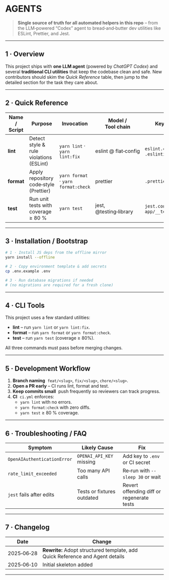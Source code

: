 # AGENTS

> **Single source of truth for all automated helpers in this repo** – from the LLM‑powered “Codex” agent to bread‑and‑butter dev utilities like ESLint, Prettier, and Jest.

---

## 1 · Overview

This project ships with **one LLM agent** (powered by _ChatGPT Codex_) and several **traditional CLI utilities** that keep the codebase clean and safe.
New contributors should skim the _Quick Reference_ table, then jump to the detailed section for the task they care about.

---

## 2 · Quick Reference

| Name / Script | Purpose                                 | Invocation                          | Model / Tool chain     | Key Files                           |
| ------------- | --------------------------------------- | ----------------------------------- | ---------------------- | ----------------------------------- |
| **lint**      | Detect style & rule violations (ESLint) | `yarn lint` · `yarn lint:fix`       | eslint @ flat‑config   | `eslint.config.js`, `.eslintignore` |
| **format**    | Apply repository code‑style (Prettier)  | `yarn format` · `yarn format:check` | prettier               | `.prettierrc`                       |
| **test**      | Run unit tests with coverage ≥ 80 %     | `yarn test`                         | jest, @testing‑library | `jest.config.js`, `app/__tests__`   |

---

## 3 · Installation / Bootstrap

```bash
# 1 · Install JS deps from the offline mirror
yarn install --offline

# 2 · Copy environment template & add secrets
cp .env.example .env

# 3 · Run database migrations if needed
# (no migrations are required for a fresh clone)
```

---

## 4 · CLI Tools

This project uses a few standard utilities:

- **lint** – run `yarn lint` or `yarn lint:fix`.
- **format** – run `yarn format` or `yarn format:check`.
- **test** – run `yarn test` (coverage ≥ 80%).

All three commands must pass before merging changes.

---

## 5 · Development Workflow

1. **Branch naming**  `feat/<slug>`, `fix/<slug>`, `chore/<slug>`.
2. **Open a PR early** – CI runs lint, format and test.
3. **Keep commits small**  push frequently so reviewers can track progress.
4. **CI**  `ci.yml` enforces:
   - `yarn lint` with no errors.
   - `yarn format:check` with zero diffs.
   - `yarn test` ≥ 80 % coverage.

---

## 6 · Troubleshooting / FAQ

| Symptom                     | Likely Cause               | Fix                                       |
| --------------------------- | -------------------------- | ----------------------------------------- |
| `OpenAIAuthenticationError` | `OPENAI_API_KEY` missing   | Add key to `.env` or CI secret            |
| `rate_limit_exceeded`       | Too many API calls         | Re‑run with `--sleep 30` or wait          |
| `jest` fails after edits    | Tests or fixtures outdated | Revert offending diff or regenerate tests |

---

## 7 · Changelog

| Date       | Change                                                                        |
| ---------- | ----------------------------------------------------------------------------- |
| 2025‑06‑28 | **Rewrite:** Adopt structured template, add Quick Reference and Agent details |
| 2025‑06‑10 | Initial skeleton added                                                        |

---
